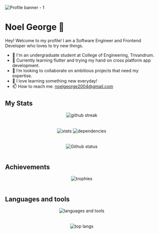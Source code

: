 ![Profile banner - 1](https://github.com/noelg-cj/noelg-cj/assets/76249580/7cbdbb24-b4db-4f0d-bb0f-61291c5237eb)


<h1>Noel George 🎄</h1>
Hey! Welcome to my profile! 
I am a Software Engineer and Frontend Developer who loves to try new things.

- 🔭 I'm an undergraduate student at College of Engineering, Trivandrum.
- 🌱 Currently learning flutter and trying my hand on cross platform app development.
- 👯 I’m looking to collaborate on ambitious projects that need my expertise.
- 📖 I love learning something new everyday!
- 📫 How to reach me: noelgeorge2004@gmail.com

## My Stats
<div align="center">
  <img src="https://github-readme-streak-stats.herokuapp.com/?user=noelg-cj&theme=radical" alt="github streak" align="center" />
  <br />
  <br />
  <br />
  <img src="https://stats.quine.sh/noelg-cj/github?theme=dark" alt="stats" align="center" />
  <img src="https://stats.quine.sh/noelg-cj/dependencies?theme=dark" alt="dependencies" align="center" />
  <br />
  <br />
  <br />
  <img src="https://github-readme-stats-noelg-cj.vercel.app/api?username=noelg-cj&theme=radical&include_all_commits=true" alt="Github status" align="center" />
</div>
<br />

## Achievements
<div align="center">
  <img src="https://github-profile-trophy.vercel.app/?username=noelg-cj&column=5&theme=onedark&rank=SECRET,SSS,SS,S,AAA,AA,A,B,C" alt="trophies" align="center" />
</div>
<br />

## Languages and tools
<div align="center">
  <img src="https://skillicons.dev/icons?i=html,css,js,react,tailwind,dart,flutter,c,cpp,java,py,git,electron,mysql,nodejs,vite,vscode,visualstudio,figma,blender&perline=5" alt="languages and tools" align="center" />
  <br />
  <br />
  <br />
  <!-- <img src="https://github-readme-stats-noelg-cj.vercel.app/api/top-langs/?username=noelg-cj&layout=donut-vertical" alt="top langs" align="center" /> -->
  <img src="https://stats.quine.sh/noelg-cj/languages-over-time?theme=dark" alt="top langs" align="center" />
</div>
<!--
- 🔭 I’m currently working on ...
- 🌱 I’m currently learning ...
- 👯 I’m looking to collaborate on ...
- 🤔 I’m looking for help with ...
- 💬 Ask me about ...
- 📫 How to reach me: ...
- 😄 Pronouns: ...
- ⚡ Fun fact: ...
-->
